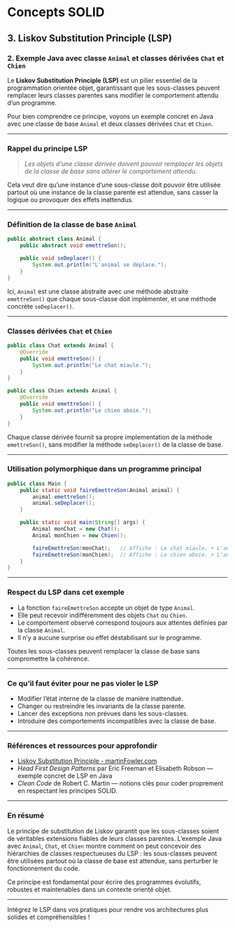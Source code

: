 # Concepts SOLID

## 3. Liskov Substitution Principle (LSP)

### 2. Exemple Java avec classe `Animal` et classes dérivées `Chat` et `Chien`

Le **Liskov Substitution Principle (LSP)** est un pilier essentiel de la programmation orientée objet, garantissant que les sous-classes peuvent remplacer leurs classes parentes sans modifier le comportement attendu d’un programme.

Pour bien comprendre ce principe, voyons un exemple concret en Java avec une classe de base `Animal` et deux classes dérivées `Chat` et `Chien`.

---

### Rappel du principe LSP

> *Les objets d'une classe dérivée doivent pouvoir remplacer les objets de la classe de base sans altérer le comportement attendu.*

Cela veut dire qu’une instance d’une sous-classe doit pouvoir être utilisée partout où une instance de la classe parente est attendue, sans casser la logique ou provoquer des effets inattendus.

---

### Définition de la classe de base `Animal`

```java
public abstract class Animal {
    public abstract void emettreSon();

    public void seDeplacer() {
        System.out.println("L'animal se déplace.");
    }
}
```

Ici, `Animal` est une classe abstraite avec une méthode abstraite `emettreSon()` que chaque sous-classe doit implémenter, et une méthode concrète `seDeplacer()`.

---

### Classes dérivées `Chat` et `Chien`

```java
public class Chat extends Animal {
    @Override
    public void emettreSon() {
        System.out.println("Le chat miaule.");
    }
}

public class Chien extends Animal {
    @Override
    public void emettreSon() {
        System.out.println("Le chien aboie.");
    }
}
```

Chaque classe dérivée fournit sa propre implementation de la méthode `emettreSon()`, sans modifier la méthode `seDeplacer()` de la classe de base.

---

### Utilisation polymorphique dans un programme principal

```java
public class Main {
    public static void faireEmettreSon(Animal animal) {
        animal.emettreSon();
        animal.seDeplacer();
    }

    public static void main(String[] args) {
        Animal monChat = new Chat();
        Animal monChien = new Chien();

        faireEmettreSon(monChat);   // Affiche : Le chat miaule. + L'animal se déplace.
        faireEmettreSon(monChien);  // Affiche : Le chien aboie. + L'animal se déplace.
    }
}
```

---

### Respect du LSP dans cet exemple

- La fonction `faireEmettreSon` accepte un objet de type `Animal`.
- Elle peut recevoir indifféremment des objets `Chat` ou `Chien`.
- Le comportement observé correspond toujours aux attentes définies par la classe `Animal`.
- Il n’y a aucune surprise ou effet déstabilisant sur le programme.

Toutes les sous-classes peuvent remplacer la classe de base sans compromettre la cohérence.

---

### Ce qu’il faut éviter pour ne pas violer le LSP

- Modifier l’état interne de la classe de manière inattendue.
- Changer ou restreindre les invariants de la classe parente.
- Lancer des exceptions non prévues dans les sous-classes.
- Introduire des comportements incompatibles avec la classe de base.

---

### Références et ressources pour approfondir

- [Liskov Substitution Principle - martinFowler.com](https://martinfowler.com/bliki/LiskovSubstitutionPrinciple.html)  
- *Head First Design Patterns* par Eric Freeman et Elisabeth Robson — exemple concret de LSP en Java  
- *Clean Code* de Robert C. Martin — notions clés pour coder proprement en respectant les principes SOLID.

---

### En résumé

Le principe de substitution de Liskov garantit que les sous-classes soient de véritables extensions fiables de leurs classes parentes. L’exemple Java avec `Animal`, `Chat`, et `Chien` montre comment on peut concevoir des hiérarchies de classes respectueuses du LSP : les sous-classes peuvent être utilisées partout où la classe de base est attendue, sans perturber le fonctionnement du code.

Ce principe est fondamental pour écrire des programmes évolutifs, robustes et maintenables dans un contexte orienté objet.

---

Intégrez le LSP dans vos pratiques pour rendre vos architectures plus solides et compréhensibles !